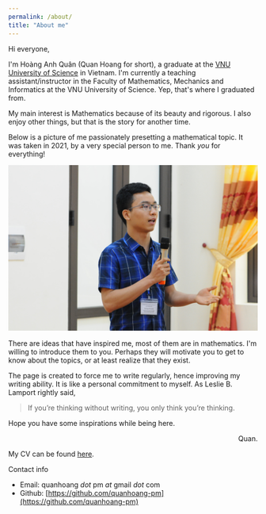 ```yaml
---
permalink: /about/
title: "About me"
---
```


Hi everyone,

I'm Hoàng Anh Quân (Quan Hoang for short), a graduate at the [VNU University of Science](http://hus.vnu.edu.vn/) in Vietnam. I'm currently a teaching assistant/instructor in the Faculty of Mathematics, Mechanics and Informatics at the VNU University of Science. Yep, that's where I graduated from.

My main interest is Mathematics because of its beauty and rigorous. I also enjoy other things, but that is the story for another time.

Below is a picture of me passionately presetting a mathematical topic. It was taken in 2021, by a very special person to me. Thank _you_ for everything!

![alt](/assets/images/HoangAnhQuan_portrait.JPG)

There are ideas that have inspired me, most of them are in mathematics. I'm willing to introduce them to you. Perhaps they will motivate you to get to know about the topics, or at least realize that they exist.

The page is created to force me to write regularly, hence improving my writing ability. It is like a personal commitment to myself. As Leslie B. Lamport rightly said,
> If you’re thinking without writing, you only think you’re thinking.

Hope you have some inspirations while being here.

<div style="text-align: right"> Quan. </div>

My CV can be found [here](/assets/documents/20230103_QuanHoangCV.pdf).

Contact info
- Email: quanhoang _dot_ pm _at_ gmail _dot_ com
- Github: [https://github.com/quanhoang-pm](https://github.com/quanhoang-pm)
